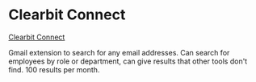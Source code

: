 # Clearbit Connect
[Clearbit Connect](https://connect.clearbit.com/)

Gmail extension to search for any email addresses. Can search for employees by role or department, can give results that other tools don't find. 100 results per month.